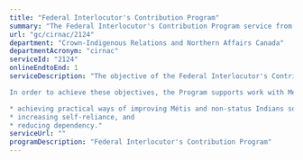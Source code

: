 ```yaml
---
title: "Federal Interlocutor's Contribution Program"
summary: "The Federal Interlocutor's Contribution Program service from Crown-Indigenous Relations and Northern Affairs Canada is available end-to-end online, according to the GC Service Inventory."
url: "gc/cirnac/2124"
department: "Crown-Indigenous Relations and Northern Affairs Canada"
departmentAcronym: "cirnac"
serviceId: "2124"
onlineEndtoEnd: 1
serviceDescription: "The objective of the Federal Interlocutor's Contribution Program is to help to build capacity, and to maintain a relationship based on trust and respect between off-reserve Métis and Non-Status Indian people and the Government of Canada. This is achieved by: maintaining political relations with their representative organizations; acting as the point of contact within the federal government; acting as an advocate of their issues within Cabinet; entering into contribution agreements to help to build organizational and institutional capacity; and, building stronger linkages with provincial governments.

In order to achieve these objectives, the Program supports work with Métis, non-status Indian and off-reserve Aboriginal organizations towards:

* achieving practical ways of improving Métis and non-status Indians socio-economic conditions,
* increasing self-reliance, and
* reducing dependency."
serviceUrl: ""
programDescription: "Federal Interlocutor's Contribution Program"
---
```

